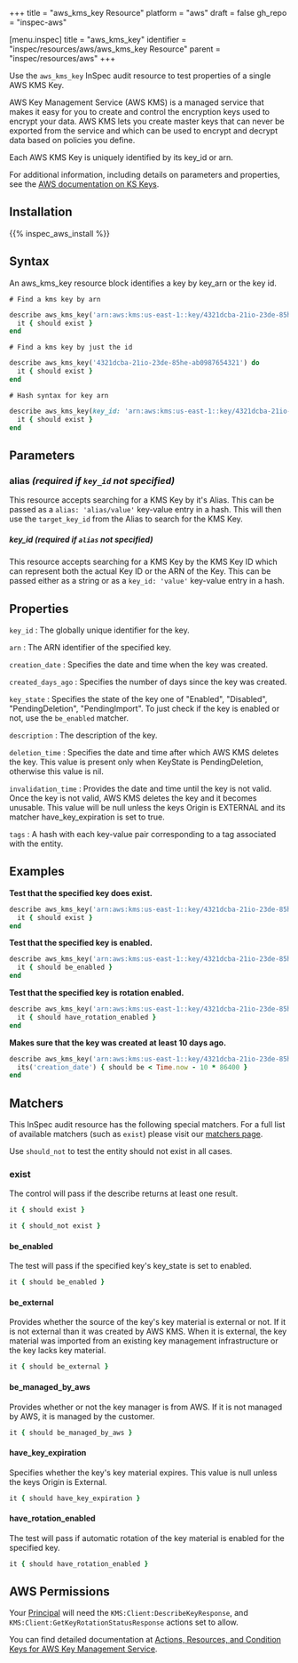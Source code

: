 +++
title = "aws_kms_key Resource"
platform = "aws"
draft = false
gh_repo = "inspec-aws"

[menu.inspec]
title = "aws_kms_key"
identifier = "inspec/resources/aws/aws_kms_key Resource"
parent = "inspec/resources/aws"
+++

Use the `aws_kms_key` InSpec audit resource to test properties of a single AWS KMS Key.

AWS Key Management Service (AWS KMS) is a managed service that makes it easy for you to create and control the encryption keys used to encrypt your data. AWS KMS lets you create master keys that can never be exported from the service and which can be used to encrypt and decrypt data based on policies you define.

Each AWS KMS Key is uniquely identified by its key_id or arn.

For additional information, including details on parameters and properties, see the [AWS documentation on KS Keys](https://docs.aws.amazon.com/kms/latest/developerguide/getting-started.html).

## Installation

{{% inspec_aws_install %}}

## Syntax

An aws_kms_key resource block identifies a key by key_arn or the key id.

    # Find a kms key by arn
```ruby
describe aws_kms_key('arn:aws:kms:us-east-1::key/4321dcba-21io-23de-85he-ab0987654321') do
  it { should exist }
end
```

    # Find a kms key by just the id
```ruby
describe aws_kms_key('4321dcba-21io-23de-85he-ab0987654321') do
  it { should exist }
end
```

    # Hash syntax for key arn
```ruby
describe aws_kms_key(key_id: 'arn:aws:kms:us-east-1::key/4321dcba-21io-23de-85he-ab0987654321') do
  it { should exist }
end
```

## Parameters

### alias _(required if `key_id` not specified)_

This resource accepts searching for a KMS Key by it's Alias.
This can be passed as a `alias: 'alias/value'` key-value entry in a hash. This will then use the `target_key_id` from the Alias to search for the KMS Key.

##### key_id _(required if `alias` not specified)_

This resource accepts searching for a KMS Key by the KMS Key ID which can represent both the actual Key ID or the ARN of the Key.
This can be passed either as a string or as a `key_id: 'value'` key-value entry in a hash.

## Properties

`key_id`
: The globally unique identifier for the key.

`arn`
: The ARN identifier of the specified key.

`creation_date`
: Specifies the date and time when the key was created.

`created_days_ago`
: Specifies the number of days since the key was created.

`key_state`
: Specifies the state of the key one of "Enabled", "Disabled", "PendingDeletion", "PendingImport". To just check if the key is enabled or not, use the `be_enabled` matcher.

`description`
: The description of the key.

`deletion_time`
: Specifies the date and time after which AWS KMS deletes the key. This value is present only when KeyState is PendingDeletion, otherwise this value is nil.

`invalidation_time`
: Provides the date and time until the key is not valid.  Once the key is not valid, AWS KMS deletes the key and it becomes unusable.  This value will be null unless the keys Origin is EXTERNAL and its matcher have_key_expiration is set to true.

`tags`
: A hash with each key-value pair corresponding to a tag associated with the entity.

## Examples

**Test that the specified key does exist.**

```ruby
describe aws_kms_key('arn:aws:kms:us-east-1::key/4321dcba-21io-23de-85he-ab0987654321') do
  it { should exist }
end
```

**Test that the specified key is enabled.**

```ruby
describe aws_kms_key('arn:aws:kms:us-east-1::key/4321dcba-21io-23de-85he-ab0987654321') do
  it { should be_enabled }
end
```

**Test that the specified key is rotation enabled.**

```ruby
describe aws_kms_key('arn:aws:kms:us-east-1::key/4321dcba-21io-23de-85he-ab0987654321') do
  it { should have_rotation_enabled }
end
```

**Makes sure that the key was created at least 10 days ago.**

```ruby
describe aws_kms_key('arn:aws:kms:us-east-1::key/4321dcba-21io-23de-85he-ab0987654321') do
  its('creation_date') { should be < Time.now - 10 * 86400 }
end
```

## Matchers

This InSpec audit resource has the following special matchers. For a full list of available matchers (such as `exist`) please visit our [matchers page](https://www.inspec.io/docs/reference/matchers/).

Use `should_not` to test the entity should not exist in all cases.

### exist

The control will pass if the describe returns at least one result.


```ruby
it { should exist }
```

```ruby
it { should_not exist }
```

#### be_enabled

The test will pass if the specified key's key_state is set to enabled.

```ruby
it { should be_enabled }
```

#### be_external
Provides whether the source of the key's key material is external or not.  If it is not external than it was created by AWS KMS.  When it is external, the key material was imported from an existing key management infrastructure or the key lacks key material.

```ruby
it { should be_external }
```

#### be_managed_by_aws

Provides whether or not the key manager is from AWS. If it is not managed by AWS, it is managed by the customer.

```ruby
it { should be_managed_by_aws }
```

#### have_key_expiration

Specifies whether the key's key material expires. This value is null unless the keys Origin is External.

```ruby
it { should have_key_expiration }
```

#### have_rotation_enabled

The test will pass if automatic rotation of the key material is enabled for the specified key.

```ruby
it { should have_rotation_enabled }
```

## AWS Permissions

Your [Principal](https://docs.aws.amazon.com/IAM/latest/UserGuide/intro-structure.html#intro-structure-principal) will need the `KMS:Client:DescribeKeyResponse`, and `KMS:Client:GetKeyRotationStatusResponse` actions set to allow.

You can find detailed documentation at [Actions, Resources, and Condition Keys for AWS Key Management Service](https://docs.aws.amazon.com/IAM/latest/UserGuide/list_awskeymanagementservice.html).
